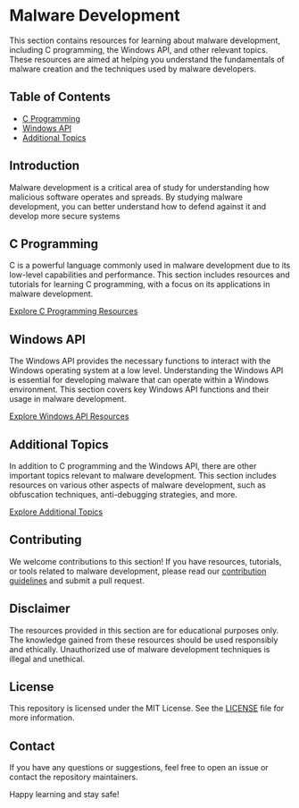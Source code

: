 # Malware Development

This section contains resources for learning about malware development, including C programming, the Windows API, and other relevant topics. These resources are aimed at helping you understand the fundamentals of malware creation and the techniques used by malware developers.

## Table of Contents

- [C Programming](c-programming/README.md)
- [Windows API](windows-api/README.md)
- [Additional Topics](additional-topics/README.md)

## Introduction

Malware development is a critical area of study for understanding how malicious software operates and spreads. By studying malware development, you can better understand how to defend against it and develop more secure systems

## C Programming

C is a powerful language commonly used in malware development due to its low-level capabilities and performance. This section includes resources and tutorials for learning C programming, with a focus on its applications in malware development.

[Explore C Programming Resources](c-programming/README.md)

## Windows API

The Windows API provides the necessary functions to interact with the Windows operating system at a low level. Understanding the Windows API is essential for developing malware that can operate within a Windows environment. This section covers key Windows API functions and their usage in malware development.

[Explore Windows API Resources](windows-api/README.md)

## Additional Topics

In addition to C programming and the Windows API, there are other important topics relevant to malware development. This section includes resources on various other aspects of malware development, such as obfuscation techniques, anti-debugging strategies, and more.

[Explore Additional Topics](additional-topics/README.md)

## Contributing

We welcome contributions to this section! If you have resources, tutorials, or tools related to malware development, please read our [contribution guidelines](../CONTRIBUTING.md) and submit a pull request.

## Disclaimer

The resources provided in this section are for educational purposes only. The knowledge gained from these resources should be used responsibly and ethically. Unauthorized use of malware development techniques is illegal and unethical.

## License

This repository is licensed under the MIT License. See the [LICENSE](../LICENSE) file for more information.

## Contact

If you have any questions or suggestions, feel free to open an issue or contact the repository maintainers.

Happy learning and stay safe!

